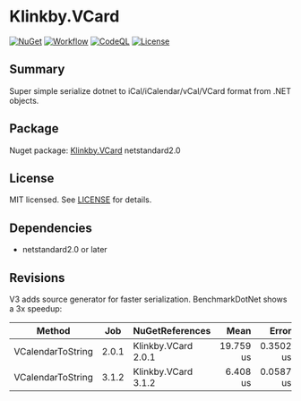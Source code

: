 # Klinkby.VCard

[![NuGet](https://img.shields.io/nuget/v/Klinkby.VCard.svg)](https://www.nuget.org/packages/Klinkby.VCard/)
[![Workflow](https://github.com/klinkby/vcard/actions/workflows/dotnet.yml/badge.svg)](https://github.com/klinkby/vcard/actions/workflows/dotnet.yml)
[![CodeQL](https://github.com/klinkby/vcard/actions/workflows/github-code-scanning/codeql/badge.svg)](https://github.com/klinkby/vcard/actions/workflows/github-code-scanning/codeql)
[![License](https://img.shields.io/github/license/klinkby/vcard.svg)](LICENSE)

## Summary

Super simple serialize dotnet to iCal/iCalendar/vCal/VCard format from .NET objects.

## Package

Nuget package: [Klinkby.VCard](https://www.nuget.org/packages/Klinkby.VCard/) netstandard2.0

## License

MIT licensed. See [LICENSE](https://github.com/klinkby/vcard/blob/main/LICENSE) for details.

## Dependencies

- netstandard2.0 or later

## Revisions

V3 adds source generator for faster serialization.
BenchmarkDotNet shows a 3x speedup:

| Method            | Job   | NuGetReferences     | Mean      | Error     | StdDev    | Ratio | RatioSD |
|------------------ |------ |-------------------- |----------:|----------:|----------:|------:|--------:|
| VCalendarToString | 2.0.1 | Klinkby.VCard 2.0.1 | 19.759 us | 0.3502 us | 0.5023 us |  1.00 |    0.04 |
| VCalendarToString | 3.1.2 | Klinkby.VCard 3.1.2 |  6.408 us | 0.0587 us | 0.0804 us |  0.32 |    0.01 |

